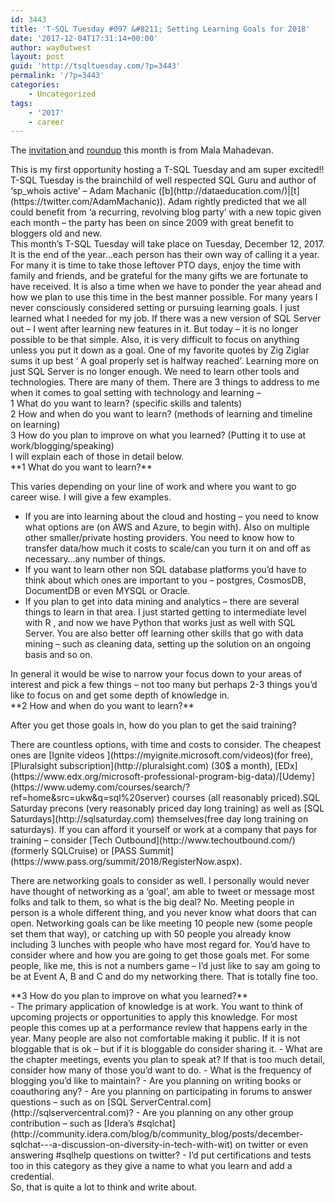 ```yaml
---
id: 3443
title: 'T-SQL Tuesday #097 &#8211; Setting Learning Goals for 2018'
date: '2017-12-04T17:31:14+00:00'
author: way0utwest
layout: post
guid: 'http://tsqltuesday.com/?p=3443'
permalink: '/?p=3443'
categories:
    - Uncategorized
tags:
    - '2017'
    - career
---
```


The [invitation ](https://curiousaboutdata.com/2017/12/04/t-sql-tuesday-97-setting-learning-goals-for-2018/)and [roundup](https://curiousaboutdata.com/2017/12/18/t-sql-tuesday-97-roundup-learning-goals-for-2018/) this month is from Mala Mahadevan.

<div>This is my first opportunity hosting a T-SQL Tuesday and am super excited!!</div><div>T-SQL Tuesday is the brainchild of well respected SQL Guru and author of ‘sp_whois active’ – Adam Machanic ([b](http://dataeducation.com/)|[t](https://twitter.com/AdamMachanic)). Adam rightly predicted that we all could benefit from ‘a recurring, revolving blog party’ with a new topic given each month – the party has been on since 2009 with great benefit to bloggers old and new.</div><div></div><div>This month’s T-SQL Tuesday will take place on Tuesday, December 12, 2017.

</div><div>It is the end of the year…each person has their own way of calling it a year. For many it is time to take those leftover PTO days, enjoy the time with family and friends, and be grateful for the many gifts we are fortunate to have received. It is also a time when we have to ponder the year ahead and how we plan to use this time in the best manner possible. For many years I never consciously considered setting or pursuing learning goals. I just learned what I needed for my job. If there was a new version of SQL Server out – I went after learning new features in it. But today – it is no longer possible to be that simple. Also, it is very difficult to focus on anything unless you put it down as a goal. One of my favorite quotes by Zig Ziglar sums it up best ‘ A goal properly set is halfway reached’.  
Learning more on just SQL Server is no longer enough. We need to learn other tools and technologies. There are many of them. There are 3 things to address to me when it comes to goal setting with technology and learning –</div><div>1 What do you want to learn? (specific skills and talents)</div><div>2 How and when do you want to learn? (methods of learning and timeline on learning)</div><div>3 How do you plan to improve on what you learned? (Putting it to use at work/blogging/speaking)</div><div>I will explain each of those in detail below.</div><div></div><div>**1 What do you want to learn?**

This varies depending on your line of work and where you want to go career wise. I will give a few examples.

- If you are into learning about the cloud and hosting – you need to know what options are (on AWS and Azure, to begin with). Also on multiple other smaller/private hosting providers. You need to know how to transfer data/how much it costs to scale/can you turn it on and off as necessary…any number of things.
- If you want to learn other non SQL database platforms you’d have to think about which ones are important to you – postgres, CosmosDB, DocumentDB or even MYSQL or Oracle.
- If you plan to get into data mining and analytics – there are several things to learn in that area. I just started getting to intermediate level with R , and now we have Python that works just as well with SQL Server. You are also better off learning other skills that go with data mining – such as cleaning data, setting up the solution on an ongoing basis and so on.

</div><div> In general it would be wise to narrow your focus down to your areas of interest and pick a few things – not too many but perhaps 2-3 things you’d like to focus on and get some depth of knowledge in.

</div><div>**2 How and when do you want to learn?**

After you get those goals in, how do you plan to get the said training?

</div><div>There are countless options, with time and costs to consider. The cheapest ones are [Ignite videos ](https://myignite.microsoft.com/videos)(for free), [Pluralsight subscription](http://pluralsight.com) (30$ a month), [EDx](https://www.edx.org/microsoft-professional-program-big-data)/[Udemy](https://www.udemy.com/courses/search/?ref=home&src=ukw&q=sql%20server) courses (all reasonably priced).SQL Saturday precons (very reasonably priced day long training) as well as [SQL Saturdays](http://sqlsaturday.com) themselves(free day long training on saturdays). If you can afford it yourself or work at a company that pays for training – consider [Tech Outbound](http://www.techoutbound.com/) (formerly SQLCruise) or [PASS Summit](https://www.pass.org/summit/2018/RegisterNow.aspx).

There are networking goals to consider as well. I personally would never have thought of networking as a ‘goal’, am able to tweet or message most folks and talk to them, so what is the big deal? No. Meeting people in person is a whole different thing, and you never know what doors that can open. Networking goals can be like meeting 10 people new (some people set them that way), or catching up with 50 people you already know including 3 lunches with people who have most regard for. You’d have to consider where and how you are going to get those goals met. For some people, like me, this is not a numbers game – I’d just like to say am going to be at Event A, B and C and do my networking there. That is totally fine too.

</div><div></div><div>**3 How do you plan to improve on what you learned?**</div><div></div>- The primary application of knowledge is at work. You want to think of upcoming projects or opportunities to apply this knowledge. For most people this comes up at a performance review that happens early in the year. Many people are also not comfortable making it public. If it is not bloggable that is ok – but if it is bloggable do consider sharing it.
- What are the chapter meetings, events you plan to speak at? If that is too much detail, consider how many of those you’d want to do.
- What is the frequency of blogging you’d like to maintain?
- Are you planning on writing books or coauthoring any?
- Are you planning on participating in forums to answer questions – such as on [SQL ServerCentral.com](http://sqlservercentral.com)?
- Are you planning on any other group contribution – such as [Idera’s #sqlchat](http://community.idera.com/blog/b/community_blog/posts/december-sqlchat---a-discussion-on-diversity-in-tech-with-wit) on twitter or even answering #sqlhelp questions on twitter?
- I’d put certifications and tests too in this category as they give a name to what you learn and add a credential.

<div>So, that is quite a lot to think and write about.

</div>